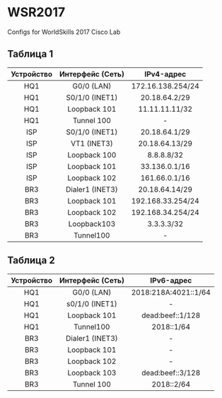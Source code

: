 # WSR2017

Configs for WorldSkills 2017 Cisco Lab

## Таблица 1
Устройство | Интерфейс (Сеть) | IPv4-адрес  |
 :---: | :---: | :---: |
HQ1 | G0/0 (LAN) | 172.16.138.254/24 |
HQ1 | S0/1/0 (INET1) | 20.18.64.2/29 |
HQ1 | Loopback 101 | 11.11.11.11/32 |
HQ1 | Tunnel 100 | - |
ISP | S0/1/0 (INET1) | 20.18.64.1/29 |
ISP | VT1 (INET3) | 20.18.64.13/29 | 
ISP | Loopback 100 | 8.8.8.8/32 |
ISP | Loopback 101 | 33.136.0.1/16 |
ISP | Loopback 102 | 161.66.0.1/16 |
BR3 | Dialer1 (INET3) | 20.18.64.14/29 |
BR3 | Loopback 101 | 192.168.33.254/24 |
BR3 | Loopback 102 | 192.168.34.254/24 |
BR3 | Loopback103 | 3.3.3.3/32 |
BR3 | Tunnel100 | - |

## Таблица 2

Устройство | Интерфейс (Сеть) | IPv6-адрес |
 :---: | :---: | :---: |
HQ1 | G0/0 (LAN) | 2018:218A:4021::1/64 |
HQ1 | s0/1/0 (INET1) | - |
HQ1 | Loopback 101 | dead:beef::1/128 |
HQ1 | Tunnel100 | 2018::1/64 |
BR3 | Dialer1 (INET3) | - |
BR3 | Loopback 101 | - |
BR3 | Loopback 102 | - |
BR3 | Loopback 103 | dead:beef::3/128 |
BR3 | Tunnel 100 | 2018::2/64 |

